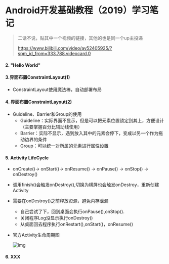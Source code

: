 # Android开发基础教程（2019）学习笔记

> 二话不说，贴其中一个视频的链接，其他的也是同一个up主投递
>
> https://www.bilibili.com/video/av52405925/?spm_id_from=333.788.videocard.0

#### 2. "Hello World"

#### 3.界面布置ConstraintLayout(1)

+ ConstraintLayout使用魔法棒，自动部署布局

#### 4. 界面布置ConstraintLayout(2)

+ Guideline、Barrier和Group的使用
  + Guideline：实际界面不显示，但是可以把元素位置锁定到其上，方便设计（主要掌握百分比辅助线使用）
  + Barrier：实际不显示，遇到放入其中的元素会停下，变成以另一个作为拖动边界的条件
  + Group：可以统一对所属的元素进行属性设置

#### 5. Activity LifeCycle

+ onCreate()-> onStart()-> onResume() -> onPause() -> onStop() -> onDestroy() 
+ 调用finish()会触发onDestroy(),切换为横屏也会触发onDestroy，重新创建Activity
+ 需要在onDestroy()之前释放资源，避免内存泄漏
  + 自己尝试了下，回到桌面会执行onPause(),onStop().
  + 关闭程序Log没显示执行onDestroy()
  + 从桌面回去程序执行onRestart(),onStart()，onResume()

+ 官方Activity生命周期图

   ![img](https://developer.android.google.cn/guide/components/images/activity_lifecycle.png) 

#### 6. XXX

